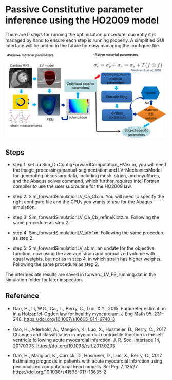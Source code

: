 # Passive Constitutive  parameter inference using the HO2009 model

There are 5 steps for running the optimization procedure, currently it is managed by hand to ensure each step is running properly. A simplified GUI interface will be added in the future for easy managing the configure file. 

<img src="../Figures/parameter_estimation.png" width="800">

## Steps

* step 1:  set up Sim_DirConfigForwardComputation_HVex.m, you will need the image_processing/manual-segmentation and LV-MechanicsModel for generating necessary data, including mesh, strain, and myofibres, and the Abaqus solver command, which further requires intel Fortran compiler to use the user subroutine for the HO2009 law.

* step 2: Sim_forwardSimulationLV_Ca_Cb.m. You will need to specify the right configure file and the CPUs you wants to use for the Abaqus simulation.

* step 3: Sim_forwardSimulationLV_Ca_Cb_refineKlotz.m. Following the same procedure as step 2. 

* step 4: Sim_forwardSimulationLV_afbf.m. Following the same procedure as step 2. 

* step 5: Sim_forwardSimulationLV_ab.m, an update for the objective function, now using the average strain and normalized volume with equal weights, but not as in step 4, in which strain has higher weights. Following the same procedure as step 2.

The intermediate results are saved in forward_LV_FE_running.dat in the simulation folder for later inspection.

## Reference 
* Gao, H., Li, W.G., Cai, L., Berry, C., Luo, X.Y., 2015. Parameter estimation in a Holzapfel–Ogden law for healthy myocardium. J Eng Math 95, 231–248. https://doi.org/10.1007/s10665-014-9740-3

* Gao, H., Aderhold, A., Mangion, K., Luo, X., Husmeier, D., Berry, C., 2017. Changes and classification in myocardial contractile function in the left ventricle following acute myocardial infarction. J. R. Soc. Interface 14, 20170203. https://doi.org/10.1098/rsif.2017.0203

* Gao, H., Mangion, K., Carrick, D., Husmeier, D., Luo, X., Berry, C., 2017. Estimating prognosis in patients with acute myocardial infarction using personalized computational heart models. Sci Rep 7, 13527. https://doi.org/10.1038/s41598-017-13635-2





